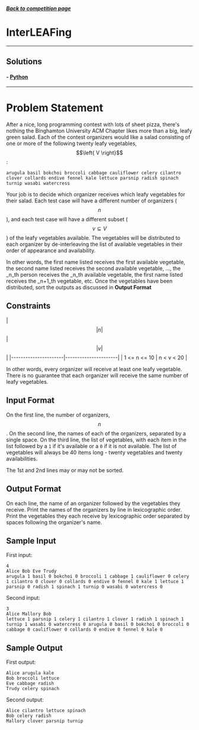 ##### [Back to competition page](../README.md)

# InterLEAFing

--------

## Solutions

#### - [Python](./solution.py/)

--------

# Problem Statement

After a nice, long programming contest with lots of sheet pizza, there's nothing the Binghamton University ACM Chapter likes more than a big, leafy green salad. Each of the contest organizers would like a salad consisting of one or more of the following twenty leafy vegetables, $$\left{ V \right}$$:

`arugula basil bokchoi broccoli cabbage cauliflower celery cilantro clover collards endive fennel kale lettuce parsnip radish spinach turnip wasabi watercress`

Your job is to decide which organizer receives which leafy vegetables for their salad. Each test case will have a different number of organizers ($$n$$), and each test case will have a different subset ($$v \subseteq V$$) of the leafy vegetables available. The vegetables will be distributed to each organizer by de-interleaving the list of available vegetables in their order of appearance and availability. 

In other words, the first name listed receives the first available vegetable, the second name listed receives the second available vegetable, ..., the _n_th person receives the _n_th available vegetable, the first name listed receives the _n+1_th vegetable, etc. Once the vegetables have been distributed, sort the outputs as discussed in **Output Format**

## Constraints

| $$\left| n \right|$$ | $$\left| v \right|$$ |
|----------------------|----------------------|
| 1 <= n <= 10         |  n < v < 20          | 

In other words, every organizer will receive at least one leafy vegetable. There is no guarantee that each organizer will receive the same number of leafy vegetables.

## Input Format
On the first line, the number of organizers, $$n$$.
On the second line, the names of each of the organizers, separated by a single space.
On the third line, the list of vegetables, with each item in the list followed by a `1` if it's available or a `0` if it is not available. The list of vegetables will always be 40 items long - twenty vegetables and twenty availabilities.

The 1st and 2nd lines may or may not be sorted.

## Output Format
On each line, the name of an organizer followed by the vegetables they receive. Print the names of the organizers by line in lexicographic order. Print the vegetables they each receive by lexicographic order separated by spaces following the organizer's name.

## Sample Input

First input:

```
4
Alice Bob Eve Trudy
arugula 1 basil 0 bokchoi 0 broccoli 1 cabbage 1 cauliflower 0 celery 1 cilantro 0 clover 0 collards 0 endive 0 fennel 0 kale 1 lettuce 1 parsnip 0 radish 1 spinach 1 turnip 0 wasabi 0 watercress 0
```

Second input:

```
3
Alice Mallory Bob
lettuce 1 parsnip 1 celery 1 cilantro 1 clover 1 radish 1 spinach 1 turnip 1 wasabi 0 watercress 0 arugula 0 basil 0 bokchoi 0 broccoli 0 cabbage 0 cauliflower 0 collards 0 endive 0 fennel 0 kale 0
```

## Sample Output

First output:

```
Alice arugula kale 
Bob broccoli lettuce
Eve cabbage radish
Trudy celery spinach
```

Second output:

```
Alice cilantro lettuce spinach
Bob celery radish
Mallory clover parsnip turnip
```

